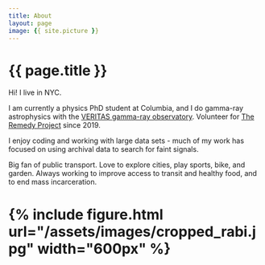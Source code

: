 ```yaml
---
title: About
layout: page
image: {{ site.picture }}
---
```


<h1 class="title">{{ page.title }}</h1>

<section class="list">

</section>

Hi! I live in NYC.

I am currently a physics PhD student at Columbia, and I do gamma-ray astrophysics with the [VERITAS gamma-ray observatory](https://veritas.sao.arizona.edu). Volunteer for [The Remedy Project](https://theremedyproj.org) since 2019.

I enjoy coding and working with large data sets - much of my work has focused on using archival data to search for faint signals.

Big fan of public transport. Love to explore cities, play sports, bike, and garden. Always working to improve access to transit and healthy food, and to end mass incarceration.

# {% include figure.html url="/assets/images/cropped_rabi.jpg"  width="600px" %}
